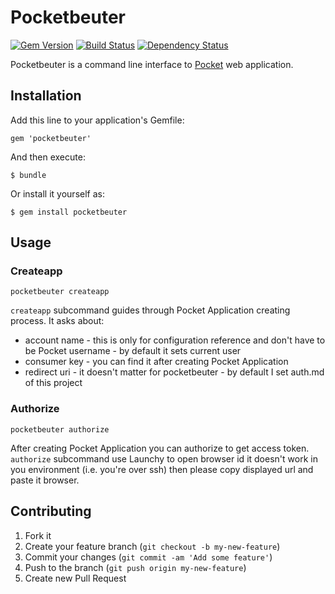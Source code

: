 # Pocketbeuter
[![Gem Version](https://badge.fury.io/rb/pocketbeuter.png)](http://badge.fury.io/rb/pocketbeuter) [![Build Status](https://travis-ci.org/pietrushnic/pocketbeuter.png?branch=master)](https://travis-ci.org/pietrushnic/pocketbeuter) [![Dependency Status](https://gemnasium.com/pietrushnic/pocketbeuter.png)](https://gemnasium.com/pietrushnic/pocketbeuter)

Pocketbeuter is a command line interface to [Pocket](http://getpocket.com) web application.

## Installation

Add this line to your application's Gemfile:

    gem 'pocketbeuter'

And then execute:

    $ bundle

Or install it yourself as:

    $ gem install pocketbeuter

## Usage

### Createapp

    pocketbeuter createapp

`createapp` subcommand guides through Pocket Application creating process. It asks about:
 - account name - this is only for configuration reference and don't have to be Pocket username - by default it sets current user
 - consumer key - you can find it after creating Pocket Application
 - redirect uri - it doesn't matter for pocketbeuter - by default I set auth.md of this project

### Authorize

    pocketbeuter authorize

After creating Pocket Application you can authorize to get access token. `authorize` subcommand
use Launchy to open browser id it doesn't work in you environment (i.e. you're over ssh) then
please copy displayed url and paste it browser.

## Contributing

1. Fork it
2. Create your feature branch (`git checkout -b my-new-feature`)
3. Commit your changes (`git commit -am 'Add some feature'`)
4. Push to the branch (`git push origin my-new-feature`)
5. Create new Pull Request
